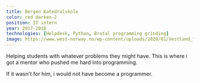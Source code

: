 ```yaml
---
title: Bergen Katedralskole
color: red darken-2
position: IT intern
year: 2017-2018
technologies: [Helpdesk, Python, Brutal programming grinding]
image: https://www.west-norway.no/wp-content/uploads/2020/01/Vestland_fylkesv%C3%A5pen.png
---
```


Helping students with whatever problems they might have.
This is where i got a mentor who pushed me hard into programming.

If it wasn't for him, i would not have become a programmer.
